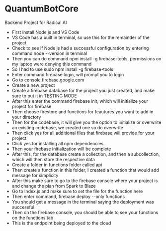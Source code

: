 # QuantumBotCore
Backend Project for Radical AI
- First install Node js and VS Code
- VS Code has a built in terminal, so use this for the remainder of the project
- Check to see if Node js had a successful configuration by entering command node --version in terminal
- Then you can do command npm install -g firebase-tools, permissions on my laptop were denying this command
- So I had to use sudo npm install -g firebase-tools
- Enter command firebase login, will prompt you to login
- Go to console.firebase.google.com
- Create a new project
- Create a firebase database for the project you just created, and make sure to put it in TESTING MODE
- After this enter the command firebase init, which will initialize your project for firebase
- Then choose firestore and functions for feautures you want to add in your directory
- Then for the codebase, it will give you the option to initialize or overwrite an existing codebase, we created one so do overwrite
- Then click yes for all additional files that firebase will provide for your project
- Click yes for installing all npm dependencies
- Then your firebase initialization will be complete
- After this, for the database create a collection, and then a subcollection, which will then store the respective data
- Create a folder in functions folder called api
- Then create a function in this folder, I created a function that would add message for simplicity
- After this make sure to go to the firebase console where your project is and change the plan from Spark to Blaze
- Go to Index.js and make sure to set the file for the function here
- Then enter command, firebase deploy --only functions
- You should get a message in the terminal saying the deployment was successful
- Then on the firebase console, you should be able to see your functions on the functions tab
- This is the endpoint being deployed to the cloud
